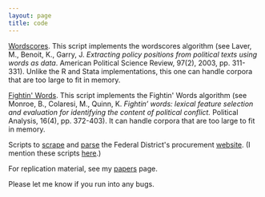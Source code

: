 ```yaml
---
layout: page
title: code
---
```


<a href="http://thiagomarzagao.wordpress.com/2013/06/10/wordscores-in-python/">Wordscores</a>. This script implements the wordscores algorithm (see Laver, M., Benoit, K., Garry, J. <em>Extracting policy positions from political texts using words as data</em>. American Political Science Review, 97(2), 2003, pp. 311-331). Unlike the R and Stata implementations, this one can handle corpora that are too large to fit in memory.

<a href="http://thiagomarzagao.wordpress.com/2013/06/24/130/">Fightin' Words</a>. This script implements the Fightin' Words algorithm (see Monroe, B., Colaresi, M., Quinn, K. <em>Fightin’ words: lexical feature selection and evaluation for identifying the content of political conflict.</em> Political Analysis, 16(4), pp. 372-403). It can handle corpora that are too large to fit in memory.

Scripts to <a href="https://gist.github.com/thiagomarzagao/0288f7ec358caf40a554">scrape</a> and <a href="https://gist.github.com/thiagomarzagao/f5b78bd8a4bc874b9846">parse</a> the Federal District's procurement <a href="https://www.compras.df.gov.br/publico/">website</a>. (I mention these scripts <a href="http://thiagomarzagao.com/2015/01/20/classifying-goods-and-services/">here</a>.)

For replication material, see my <a href="http://thiagomarzagao.com/papers/">papers</a> page.

Please let me know if you run into any bugs.